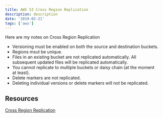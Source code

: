 ```yaml
---
title: AWS S3 Cross Region Replication
description: description
date: '2019-02-21'
tags: ['aws']
---
```


Here are my notes on Cross Region Replication

* Versioning must be enabled on both the source and destination buckets.
* Regions msut be unique.
* Files in an existing bucket are not replicated automatically. All subsequent updated files will be replicated automatically.
* You cannot replicate to multiple buckets or daisy chain (at the moment at least).
* Delete markers are not replicated.
* Deleting individual versions or delete markers will not be replicated.

## Resources

[Cross Region Replication](https://docs.aws.amazon.com/AmazonS3/latest/dev/crr.html)

